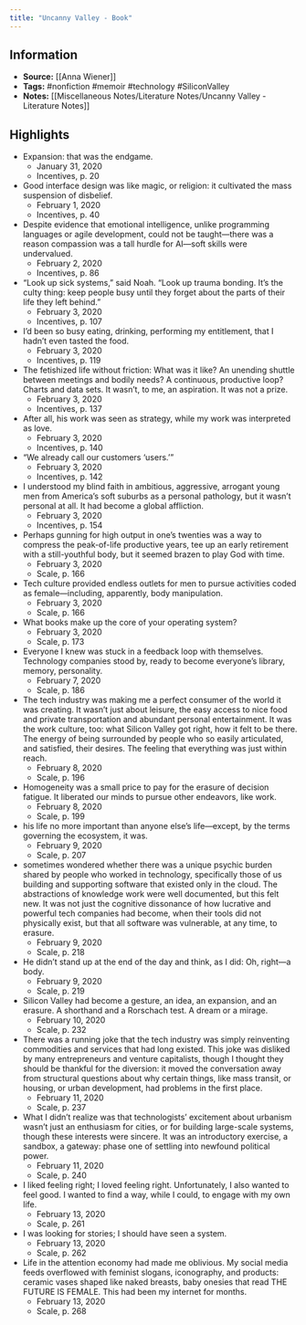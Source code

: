 ```yaml
---
title: "Uncanny Valley - Book"
---
```

## Information
- **Source:** [[Anna Wiener]]
- **Tags:** #nonfiction #memoir #technology #SiliconValley
- **Notes:** [[Miscellaneous Notes/Literature Notes/Uncanny Valley - Literature Notes]]

## Highlights
- Expansion: that was the endgame.
	- January 31, 2020
	- Incentives, p. 20
- Good interface design was like magic, or religion: it cultivated the mass suspension of disbelief.
	- February 1, 2020
	- Incentives, p. 40
- Despite evidence that emotional intelligence, unlike programming languages or agile development, could not be taught—there was a reason compassion was a tall hurdle for AI—soft skills were undervalued.
	- February 2, 2020
	- Incentives, p. 86
- “Look up sick systems,” said Noah. “Look up trauma bonding. It’s the culty thing: keep people busy until they forget about the parts of their life they left behind.”
	- February 3, 2020
	- Incentives, p. 107
- I’d been so busy eating, drinking, performing my entitlement, that I hadn’t even tasted the food.
	- February 3, 2020
	- Incentives, p. 119
- The fetishized life without friction: What was it like? An unending shuttle between meetings and bodily needs? A continuous, productive loop? Charts and data sets. It wasn’t, to me, an aspiration. It was not a prize.
	- February 3, 2020
	- Incentives, p. 137
- After all, his work was seen as strategy, while my work was interpreted as love.
	- February 3, 2020
	- Incentives, p. 140
- “We already call our customers ‘users.’”
	- February 3, 2020
	- Incentives, p. 142
- I understood my blind faith in ambitious, aggressive, arrogant young men from America’s soft suburbs as a personal pathology, but it wasn’t personal at all. It had become a global affliction.
	- February 3, 2020
	- Incentives, p. 154
- Perhaps gunning for high output in one’s twenties was a way to compress the peak-of-life productive years, tee up an early retirement with a still-youthful body, but it seemed brazen to play God with time.
	- February 3, 2020
	- Scale, p. 166
- Tech culture provided endless outlets for men to pursue activities coded as female—including, apparently, body manipulation.
	- February 3, 2020
	- Scale, p. 166
- What books make up the core of your operating system?
	- February 3, 2020
	- Scale, p. 173
- Everyone I knew was stuck in a feedback loop with themselves. Technology companies stood by, ready to become everyone’s library, memory, personality.
	- February 7, 2020
	- Scale, p. 186
- The tech industry was making me a perfect consumer of the world it was creating. It wasn’t just about leisure, the easy access to nice food and private transportation and abundant personal entertainment. It was the work culture, too: what Silicon Valley got right, how it felt to be there. The energy of being surrounded by people who so easily articulated, and satisfied, their desires. The feeling that everything was just within reach.
	- February 8, 2020
	- Scale, p. 196	
- Homogeneity was a small price to pay for the erasure of decision fatigue. It liberated our minds to pursue other endeavors, like work.
	- February 8, 2020
	- Scale, p. 199
- his life no more important than anyone else’s life—except, by the terms governing the ecosystem, it was.
	- February 9, 2020
	- Scale, p. 207
- sometimes wondered whether there was a unique psychic burden shared by people who worked in technology, specifically those of us building and supporting software that existed only in the cloud. The abstractions of knowledge work were well documented, but this felt new. It was not just the cognitive dissonance of how lucrative and powerful tech companies had become, when their tools did not physically exist, but that all software was vulnerable, at any time, to erasure.
	- February 9, 2020
	- Scale, p. 218
- He didn’t stand up at the end of the day and think, as I did: Oh, right—a body.
	- February 9, 2020
	- Scale, p. 219
- Silicon Valley had become a gesture, an idea, an expansion, and an erasure. A shorthand and a Rorschach test. A dream or a mirage.
	- February 10, 2020
	- Scale, p. 232
- There was a running joke that the tech industry was simply reinventing commodities and services that had long existed. This joke was disliked by many entrepreneurs and venture capitalists, though I thought they should be thankful for the diversion: it moved the conversation away from structural questions about why certain things, like mass transit, or housing, or urban development, had problems in the first place.
	- February 11, 2020
	- Scale, p. 237
- What I didn’t realize was that technologists’ excitement about urbanism wasn’t just an enthusiasm for cities, or for building large-scale systems, though these interests were sincere. It was an introductory exercise, a sandbox, a gateway: phase one of settling into newfound political power.
	- February 11, 2020
	- Scale, p. 240
- I liked feeling right; I loved feeling right. Unfortunately, I also wanted to feel good. I wanted to find a way, while I could, to engage with my own life.
	- February 13, 2020
	- Scale, p. 261
- I was looking for stories; I should have seen a system.
	- February 13, 2020
	- Scale, p. 262
- Life in the attention economy had made me oblivious. My social media feeds overflowed with feminist slogans, iconography, and products: ceramic vases shaped like naked breasts, baby onesies that read THE FUTURE IS FEMALE. This had been my internet for months.
	-  February 13, 2020
	- Scale, p. 268
